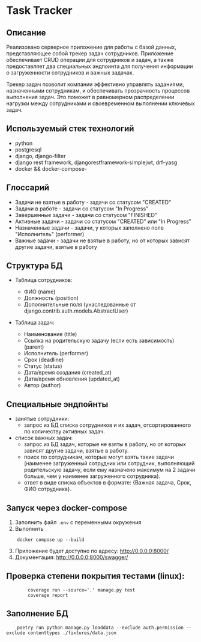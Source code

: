 # Task Tracker

## Описание
Реализовано серверное приложение для работы с базой данных, представляющее собой трекер задач сотрудников. Приложение обеспечивает CRUD операции для сотрудников и задач, а также предоставляет два специальных эндпоинта для получения информации о загруженности сотрудников и важных задачах.

Трекер задач позволит компании эффективно управлять заданиями, назначенными сотрудникам, и обеспечивать прозрачность процессов выполнения задач. Это поможет в равномерном распределении нагрузки между сотрудниками и своевременном выполнении ключевых задач.

## Используемый стек технологий
- python
- postgresql
- django, django-filter
- django rest framework, djangorestframework-simplejwt, drf-yasg
- docker && docker-compose- 

## Глоссарий
- Задачи не взятые в работу - задачи со статусом "CREATED"
- Задачи в работе - задачи со статусом "In Progress"
- Завершенные задачи - задачи со статусом "FINISHED"
- Активные задачи -  задачи со статусом "CREATED" или "In Progress"
- Назначенные задачи - задачи, у которых заполнено поле "Исполнитель" (performer)
- Важные задачи - задачи не взятые в работу, но от которых зависят другие задачи, взятые в работу


## Структура БД

- Таблица сотрудников: 
    - ФИО (name)
    - Должность (position)
    - Дополнительные поля (унаследованные от django.contrib.auth.models.AbstractUser)

- Таблица задач: 
  - Наименование (title)
  - Ссылка на родительскую задачу (если есть зависимость) (parent)
  - Исполнитель (performer)
  - Срок (deadline)
  - Статус (status)
  - Дата/время создания (created_at)
  - Дата/время обновления (updated_at)
  - Автор (author)

## Специальные эндпойнты
- занятые сотрудники:
  - запрос из БД списка сотрудников и их задач, отсортированного по количеству активных задач.
- список важных задач:
  - запрос из БД задач, которые не взяты в работу, но от которых зависят другие задачи, взятые в работу.
  - поиск по сотрудникам, которые могут взять такие задачи (наименее загруженный сотрудник или сотрудник, выполняющий родительскую задачу, если ему назначено максимум на 2 задачи больше, чем у наименее загруженного сотрудника).
  - ответ в виде списка объектов в формате: {Важная задача, Срок, ФИО сотрудника}.

## Запуск через docker-compose
1. Заполнить файл `.env` с переменными окружения
2. Выполнить 
```commandline
    docker compose up --build
```
3. Приложение будет доступно по адресу: http://0.0.0.0:8000/
4. Документация: http://0.0.0.0:8000/swagger/

## Проверка степени покрытия тестами (linux):
```commandline
        coverage run --source='.' manage.py test 
        coverage report
```
## Заполнение БД
```commandline
    poetry run python manage.py loaddata --exclude auth.permission --exclude contenttypes ./fixtures/data.json 
```
